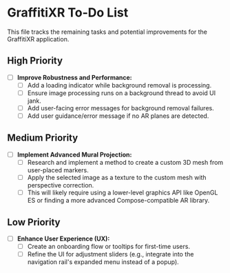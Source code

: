# GraffitiXR To-Do List

This file tracks the remaining tasks and potential improvements for the GraffitiXR application.

## High Priority
- [ ] **Improve Robustness and Performance:**
    - [ ] Add a loading indicator while background removal is processing.
    - [ ] Ensure image processing runs on a background thread to avoid UI jank.
    - [ ] Add user-facing error messages for background removal failures.
    - [ ] Add user guidance/error message if no AR planes are detected.

## Medium Priority
- [ ] **Implement Advanced Mural Projection:**
    - [ ] Research and implement a method to create a custom 3D mesh from user-placed markers.
    - [ ] Apply the selected image as a texture to the custom mesh with perspective correction.
    - [ ] This will likely require using a lower-level graphics API like OpenGL ES or finding a more advanced Compose-compatible AR library.

## Low Priority
- [ ] **Enhance User Experience (UX):**
    - [ ] Create an onboarding flow or tooltips for first-time users.
    - [ ] Refine the UI for adjustment sliders (e.g., integrate into the navigation rail's expanded menu instead of a popup).
